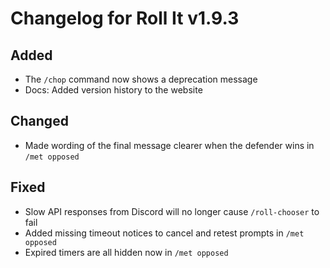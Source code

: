 # Changelog for Roll It v1.9.3

## Added

* The `/chop` command now shows a deprecation message
* Docs: Added version history to the website

## Changed

* Made wording of the final message clearer when the defender wins in `/met opposed`

## Fixed

* Slow API responses from Discord will no longer cause `/roll-chooser` to fail
* Added missing timeout notices to cancel and retest prompts in `/met opposed`
* Expired timers are all hidden now in `/met opposed`
